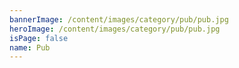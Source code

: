 ```yaml
---
bannerImage: /content/images/category/pub/pub.jpg
heroImage: /content/images/category/pub/pub.jpg
isPage: false
name: Pub
---
```

